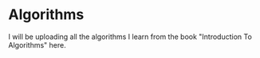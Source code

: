 # Algorithms
I will be uploading all the algorithms I learn from the book "Introduction To Algorithms" here.

